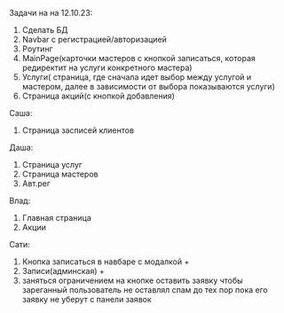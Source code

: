 Задачи на на 12.10.23:
1. Сделать БД
2. Navbar с регистрацией/авторизацией
3. Роутинг
4. MainPage(карточки мастеров с кнопкой записаться, которая редиректит на услуги конкретного мастера)
5. Услуги( страница, где сначала идет выбор между услугой и мастером, далее в зависимости от выбора показываются услуги)
6. Страница акций(с кнопкой добавления)

Саша: 
1. Страница засписей клиентов 

Даша: 
1. Страница услуг
2. Страница мастеров
3. Авт.рег

Влад: 
1. Главная страница
2. Акции

Сати:
1. Кнопка записаться в навбаре с модалкой +
2. Записи(админская) +
3. заняться ограничением на кнопке оставить заявку чтобы зареганный пользователь не оставлял спам до тех пор пока его заявку не уберут с панели заявок 
   

